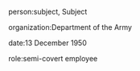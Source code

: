 person:subject, Subject

organization:Department of the Army

date:13 December 1950

role:semi-covert employee

